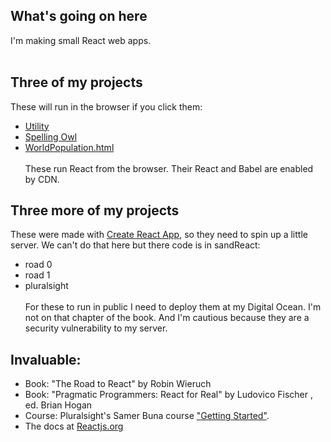 ## What's going on here
I'm making small React web apps.<br><br>
## Three of my projects
These will run in the browser if you click them:
* [Utility](https://atom-box.github.io/sandReact/quickies/rUtility.html)
* [Spelling Owl](https://atom-box.github.io/sandReact/quickies/rDismissableListItems.html)
* [WorldPopulation.html](https://atom-box.github.io/sandReact/quickies/rWorldPopulation.html)
<br><br>These run React from the browser.  Their React and Babel are enabled by CDN.<br>

## Three more of my projects
These were made with [Create React App](https://github.com/facebook/create-react-app), so they need to spin up a little server.  We can't do that here but there code is in sandReact:
* road 0
* road 1
* pluralsight<br><br>
For these to run in public I need to deploy them at my Digital Ocean.  I'm not on that chapter of the book.  And I'm cautious because they are a security vulnerability to my server.<br>

## Invaluable:
* Book: "The Road to React" by Robin Wieruch
* Book: "Pragmatic Programmers: React for Real" by Ludovico Fischer , ed. Brian Hogan
* Course: Pluralsight's Samer Buna course ["Getting Started"](https://jscomplete.com/playground/rgs1.6).
* The docs at [Reactjs.org](https://reactjs.org/tutorial/tutorial.html)
